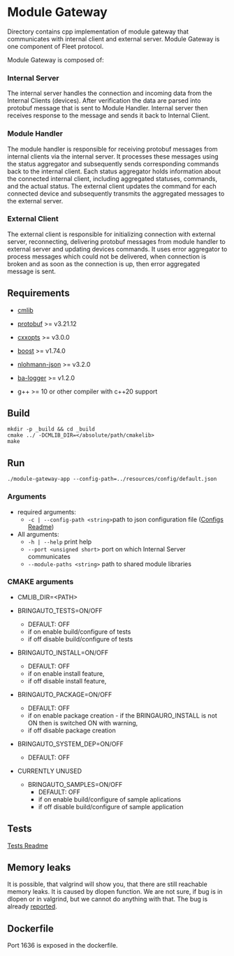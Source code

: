 # Module Gateway

Directory contains cpp implementation of module gateway that communicates with internal client and external server.
Module Gateway is one component of Fleet protocol.

Module Gateway is  composed of:

### Internal Server

The internal server handles the connection and incoming data from the Internal Clients (devices).
After verification the data are parsed into protobuf message that is sent to Module Handler.
Internal server then receives response to the message and sends it back to Internal Client.

### Module Handler

The module handler is responsible for receiving protobuf messages from internal clients via the internal server.
It processes these messages using the status aggregator and subsequently sends corresponding commands back to the internal client.
Each status aggregator holds information about the connected internal client, including aggregated statuses, commands, and the actual status.
The external client updates the command for each connected device and subsequently transmits the aggregated messages to the external server.

### External Client

The external client is responsible for initializing connection with external server, reconnecting, delivering protobuf messages from module
handler to external server and updating devices commands. It uses error aggregator to process messages which could not be delivered, when
connection is broken and as soon as the connection is up, then error aggregated message is sent.

## Requirements

- [cmlib](https://github.com/cmakelib/cmakelib)

- [protobuf](https://github.com/protocolbuffers/protobuf/tree/main/src) >= v3.21.12
- [cxxopts](https://github.com/jarro2783/cxxopts) >= v3.0.0
- [boost](https://github.com/boostorg/boost) >= v1.74.0
- [nlohmann-json](https://github.com/nlohmann/json) >= v3.2.0
- [ba-logger](https://github.com/bringauto/ba-logger) >= v1.2.0
- g++ >= 10 or other compiler with c++20 support

## Build
```
mkdir -p _build && cd _build
cmake ../ -DCMLIB_DIR=</absolute/path/cmakelib>
make
```

## Run

```
./module-gateway-app --config-path=../resources/config/default.json
```

### Arguments

* required arguments:
  * `-c | --config-path <string>`path to json configuration file ([Configs Readme](./configs/README.md))
* All arguments:
  * `-h | --help` print help
  * `--port <unsigned short>` port on which Internal Server communicates
  * `--module-paths <string>` path to shared module libraries

### CMAKE arguments

* CMLIB_DIR=\<PATH>
* BRINGAUTO_TESTS=ON/OFF
  - DEFAULT: OFF
  - if on enable build/configure of tests
  - if off disable build/configure of tests

* BRINGAUTO_INSTALL=ON/OFF
  - DEFAULT: OFF
  - if on enable install feature,
  - if off disable install feature,

* BRINGAUTO_PACKAGE=ON/OFF
  - DEFAULT: OFF
  - if on enable package creation - if the BRINGAURO_INSTALL is not ON then is switched ON with warning,
  - if off disable package creation

* BRINGAUTO_SYSTEM_DEP=ON/OFF
  - DEFAULT: OFF


* CURRENTLY UNUSED
  * BRINGAUTO_SAMPLES=ON/OFF
	  - DEFAULT: OFF
	  - if on enable build/configure of sample aplications
	  - if off disable build/configure of sample application



## Tests

[Tests Readme](./test/README.md)

## Memory leaks

It is possible, that valgrind will show you, that there are still reachable memory leaks. It is caused by dlopen function.
We are not sure, if bug is in dlopen or in valgrind, but we cannot do anything with that.
The bug is already [reported](https://bugs.kde.org/show_bug.cgi?id=358980).

## Dockerfile

Port 1636 is exposed in the dockerfile.
